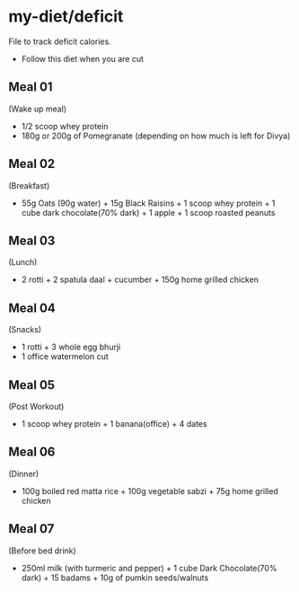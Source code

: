 # my-diet/deficit
File to track deficit calories. 
- Follow this diet when you are cut

Meal 01
--------
(Wake up meal)
- 1/2 scoop whey protein
- 180g or 200g of Pomegranate (depending on how much is left for Divya)

Meal 02
--------
(Breakfast)
- 55g Oats (90g water) + 15g Black Raisins + 1 scoop whey protein + 1 cube dark chocolate(70% dark) + 1 apple + 1 scoop roasted peanuts

Meal 03
--------
(Lunch)
- 2 rotti + 2 spatula daal + cucumber + 150g home grilled chicken

Meal 04
--------
(Snacks)
- 1 rotti + 3 whole egg bhurji
- 1 office watermelon cut

Meal 05
--------
(Post Workout)
- 1 scoop whey protein + 1 banana(office) + 4 dates

Meal 06
--------
(Dinner)
- 100g boiled red matta rice + 100g vegetable sabzi + 75g home grilled chicken

Meal 07
--------
(Before bed drink)
- 250ml milk (with turmeric and pepper) + 1 cube Dark Chocolate(70% dark) + 15 badams + 10g of pumkin seeds/walnuts

